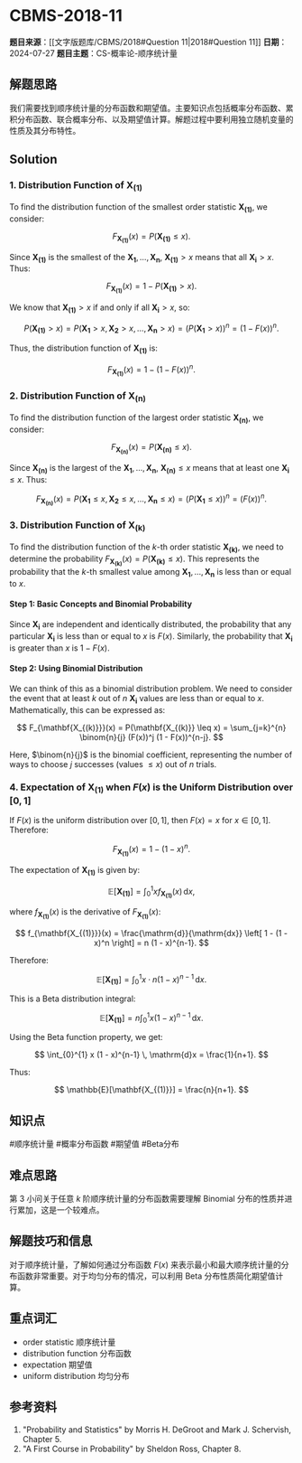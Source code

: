 # CBMS-2018-11

**题目来源**：[[文字版题库/CBMS/2018#Question 11|2018#Question 11]]
**日期**：2024-07-27
**题目主题**：CS-概率论-顺序统计量

## 解题思路

我们需要找到顺序统计量的分布函数和期望值。主要知识点包括概率分布函数、累积分布函数、联合概率分布、以及期望值计算。解题过程中要利用独立随机变量的性质及其分布特性。

## Solution

### 1. Distribution Function of $\mathbf{X_{(1)}}$

To find the distribution function of the smallest order statistic $\mathbf{X_{(1)}}$, we consider:

$$
F_{\mathbf{X_{(1)}}}(x) = P(\mathbf{X_{(1)}} \leq x).
$$

Since $\mathbf{X_{(1)}}$ is the smallest of the $\mathbf{X_1}, \ldots, \mathbf{X_n}$, $\mathbf{X_{(1)}} \gt x$ means that all $\mathbf{X_i} \gt x$. Thus:

$$
F_{\mathbf{X_{(1)}}}(x) = 1 - P(\mathbf{X_{(1)}} > x).
$$

We know that $\mathbf{X_{(1)}} > x$ if and only if all $\mathbf{X_i} > x$, so:

$$
P(\mathbf{X_{(1)}} > x) = P(\mathbf{X_1} > x, \mathbf{X_2} > x, \ldots, \mathbf{X_n} > x) = \left( P(\mathbf{X_1} > x) \right)^n = (1 - F(x))^n.
$$

Thus, the distribution function of $\mathbf{X_{(1)}}$ is:

$$
F_{\mathbf{X_{(1)}}}(x) = 1 - (1 - F(x))^n.
$$

### 2. Distribution Function of $\mathbf{X_{(n)}}$

To find the distribution function of the largest order statistic $\mathbf{X_{(n)}}$, we consider:

$$
F_{\mathbf{X_{(n)}}}(x) = P(\mathbf{X_{(n)}} \leq x).
$$

Since $\mathbf{X_{(n)}}$ is the largest of the $\mathbf{X_1}, \ldots, \mathbf{X_n}$, $\mathbf{X_{(n)}} \leq x$ means that at least one $\mathbf{X_i} \leq x$. Thus:

$$
F_{\mathbf{X_{(n)}}}(x) = P(\mathbf{X_1} \leq x, \mathbf{X_2} \leq x, \ldots, \mathbf{X_n} \leq x) = \left( P(\mathbf{X_1} \leq x) \right)^n = (F(x))^n.
$$

### 3. Distribution Function of $\mathbf{X_{(k)}}$

To find the distribution function of the $k$-th order statistic $\mathbf{X_{(k)}}$, we need to determine the probability $F_{\mathbf{X_{(k)}}}(x) = P(\mathbf{X_{(k)}} \leq x)$. This represents the probability that the $k$-th smallest value among $\mathbf{X_1}, \ldots, \mathbf{X_n}$ is less than or equal to $x$.

#### Step 1: Basic Concepts and Binomial Probability

Since $\mathbf{X_i}$ are independent and identically distributed, the probability that any particular $\mathbf{X_i}$ is less than or equal to $x$ is $F(x)$. Similarly, the probability that $\mathbf{X_i}$ is greater than $x$ is $1 - F(x)$.

#### Step 2: Using Binomial Distribution

We can think of this as a binomial distribution problem. We need to consider the event that at least $k$ out of $n$ $\mathbf{X_i}$ values are less than or equal to $x$. Mathematically, this can be expressed as:

$$
F_{\mathbf{X_{(k)}}}(x) = P(\mathbf{X_{(k)}} \leq x) = \sum_{j=k}^{n} \binom{n}{j} (F(x))^j (1 - F(x))^{n-j}.
$$

Here, $\binom{n}{j}$ is the binomial coefficient, representing the number of ways to choose $j$ successes (values $\leq x$) out of $n$ trials.

### 4. Expectation of $\mathbf{X_{(1)}}$ when $F(x)$ is the Uniform Distribution over $[0,1]$

If $F(x)$ is the uniform distribution over $[0,1]$, then $F(x) = x$ for $x \in [0,1]$. Therefore:

$$
F_{\mathbf{X_{(1)}}}(x) = 1 - (1 - x)^n.
$$

The expectation of $\mathbf{X_{(1)}}$ is given by:

$$
\mathbb{E}[\mathbf{X_{(1)}}] = \int_{0}^{1} x f_{\mathbf{X_{(1)}}}(x) \, \mathrm{d}x,
$$

where $f_{\mathbf{X_{(1)}}}(x)$ is the derivative of $F_{\mathbf{X_{(1)}}}(x)$:

$$
f_{\mathbf{X_{(1)}}}(x) = \frac{\mathrm{d}}{\mathrm{dx}} \left[ 1 - (1 - x)^n \right] = n (1 - x)^{n-1}.
$$

Therefore:

$$
\mathbb{E}[\mathbf{X_{(1)}}] = \int_{0}^{1} x \cdot n (1 - x)^{n-1} \, \mathrm{d}x.
$$

This is a Beta distribution integral:

$$
\mathbb{E}[\mathbf{X_{(1)}}] = n \int_{0}^{1} x (1 - x)^{n-1} \, \mathrm{d}x.
$$

Using the Beta function property, we get:

$$
\int_{0}^{1} x (1 - x)^{n-1} \, \mathrm{d}x = \frac{1}{n+1}.
$$

Thus:

$$
\mathbb{E}[\mathbf{X_{(1)}}] = \frac{n}{n+1}.
$$

## 知识点

#顺序统计量 #概率分布函数 #期望值  #Beta分布

## 难点思路

第 3 小问关于任意 $k$ 阶顺序统计量的分布函数需要理解 Binomial 分布的性质并进行累加，这是一个较难点。

## 解题技巧和信息

对于顺序统计量，了解如何通过分布函数 $F(x)$ 来表示最小和最大顺序统计量的分布函数非常重要。对于均匀分布的情况，可以利用 Beta 分布性质简化期望值计算。

## 重点词汇

- order statistic 顺序统计量
- distribution function 分布函数
- expectation 期望值
- uniform distribution 均匀分布

## 参考资料

1. "Probability and Statistics" by Morris H. DeGroot and Mark J. Schervish, Chapter 5.
2. "A First Course in Probability" by Sheldon Ross, Chapter 8.
